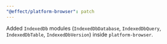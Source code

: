 ```yaml
---
"@effect/platform-browser": patch
---
```


Added `IndexedDb` modules (`IndexedDbDatabase`, `IndexedDbQuery`, `IndexedDbTable`, `IndexedDbVersion`) inside `platform-browser`.
